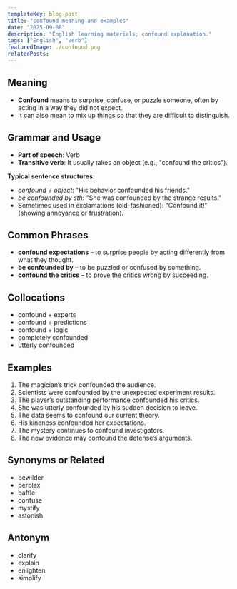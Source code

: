 ```yaml
---
templateKey: blog-post
title: "confound meaning and examples"
date: "2025-09-08"
description: "English learning materials; confound explanation."
tags: ["English", "verb"]
featuredImage: ./confound.png
relatedPosts:
---
```


## Meaning

- **Confound** means to surprise, confuse, or puzzle someone, often by acting in a way they did not expect.
- It can also mean to mix up things so that they are difficult to distinguish.

## Grammar and Usage

- **Part of speech**: Verb
- **Transitive verb**: It usually takes an object (e.g., "confound the critics").

**Typical sentence structures:**

- _confound + object_: "His behavior confounded his friends."
- _be confounded by sth_: "She was confounded by the strange results."
- Sometimes used in exclamations (old-fashioned): "Confound it!" (showing annoyance or frustration).

## Common Phrases

- **confound expectations** – to surprise people by acting differently from what they thought.
- **be confounded by** – to be puzzled or confused by something.
- **confound the critics** – to prove the critics wrong by succeeding.

## Collocations

- confound + experts
- confound + predictions
- confound + logic
- completely confounded
- utterly confounded

## Examples

1. The magician’s trick confounded the audience.
2. Scientists were confounded by the unexpected experiment results.
3. The player’s outstanding performance confounded his critics.
4. She was utterly confounded by his sudden decision to leave.
5. The data seems to confound our current theory.
6. His kindness confounded her expectations.
7. The mystery continues to confound investigators.
8. The new evidence may confound the defense’s arguments.

## Synonyms or Related

- bewilder
- perplex
- baffle
- confuse
- mystify
- astonish

## Antonym

- clarify
- explain
- enlighten
- simplify
